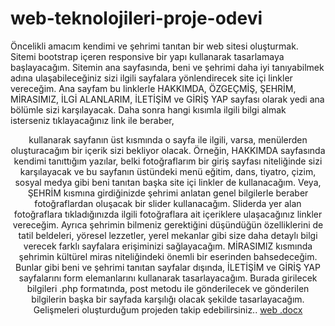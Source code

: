 # web-teknolojileri-proje-odevi
Öncelikli amacım kendimi ve şehrimi tanıtan bir web sitesi oluşturmak.
Sitemi bootstrap içeren responsive bir yapı kullanarak tasarlamaya başlayacağım. 
Sitemin ana sayfasında, beni ve şehrimi daha iyi tanıyabilmek adına ulaşabileceğiniz sizi ilgili sayfalara yönlendirecek site içi linkler vereceğim. Ana sayfam bu linklerle HAKKIMDA, ÖZGEÇMİŞ, ŞEHRİM, MİRASIMIZ, İLGİ ALANLARIM, İLETİŞİM ve GİRİŞ YAP sayfası olarak yedi ana bölümle sizi karşılayacak.
Daha sonra hangi kısımla ilgili bilgi almak isterseniz tıklayacağınız link ile beraber, <header> kullanarak sayfanın üst kısmında o sayfa ile ilgili, varsa, menülerden oluşturacağım bir içerik sizi bekliyor olacak. 
Örneğin, HAKKIMDA sayfasında kendimi tanıttığım yazılar, belki fotoğraflarım bir giriş sayfası niteliğinde sizi karşılayacak ve bu sayfanın üstündeki menü eğitim, dans, tiyatro, çizim, sosyal medya  gibi beni tanıtan başka site içi linkler de kullanacağım. 
Veya, ŞEHRİM kısmına girdiğinizde şehrimi anlatan genel bilgilerle beraber fotoğraflardan oluşacak bir slider kullanacağım. Sliderda yer alan fotoğraflara tıkladığınızda ilgili fotoğraflara ait içeriklere ulaşacağınız linkler vereceğim. Ayrıca şehrimin bilmeniz gerektiğini düşündüğün özelliklerini de tatil beldeleri, yöresel lezzetler, yerel mekanlar gibi size daha detaylı bilgi verecek farklı sayfalara erişiminizi sağlayacağım. 
MİRASIMIZ kısmında şehrimin kültürel miras niteliğindeki önemli bir eserinden bahsedeceğim. 
Bunlar gibi beni ve şehrimi tanıtan sayfalar dışında, İLETİŞİM ve GİRİŞ YAP sayfalarını form elemanlarını kullanarak tasarlayacağım. Burada girilecek bilgileri .php formatında, post metodu ile gönderilecek ve gönderilen bilgilerin başka bir sayfada karşılığı olacak şekilde tasarlayacağım. 
Gelişmeleri oluşturduğum projeden takip edebilirsiniz..
[web .docx](https://github.com/silayoruk/web-teknolojileri-proje-odevi/files/8541808/web.docx)

